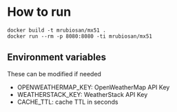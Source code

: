 # How to run
```
docker build -t mrubiosan/mx51 .
docker run --rm -p 8080:8080 -ti mrubiosan/mx51
```

## Environment variables
These can be modified if needed
* OPENWEATHERMAP_KEY: OpenWeatherMap API Key
* WEATHERSTACK_KEY: WeatherStack API Key
* CACHE_TTL: cache TTL in seconds
